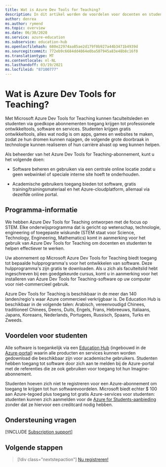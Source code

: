 ```yaml
---
title: Wat is Azure Dev Tools for Teaching?
description: In dit artikel worden de voordelen voor docenten en studenten uitgelegd van het programma Azure Dev Tools for Teaching.
author: denrea
ms.author: rymend
ms.topic: overview
ms.date: 06/30/2020
ms.service: azure-education
ms.subservice: education-hub
ms.openlocfilehash: 680e22974aa85ae2d179f0b927a44b3471b4939d
ms.sourcegitcommit: 772eb9c6684dd4864e0ba507945a83e48b8c16f0
ms.translationtype: MT
ms.contentlocale: nl-NL
ms.lasthandoff: 03/19/2021
ms.locfileid: "87100777"
---
```

# <a name="what-is-azure-dev-tools-for-teaching"></a>Wat is Azure Dev Tools for Teaching?

Met Microsoft Azure Dev Tools for Teaching kunnen faculteitsleden en studenten via goedkope abonnementen toegang krijgen tot professionele ontwikkeltools, software en services. Studenten krijgen gratis ontwikkeltools, alles wat nodig is om apps, games en websites te maken, zodat ze hun dromen kunnen najagen, de volgende grote doorbraak in technologie kunnen realiseren of hun carrière alvast op weg kunnen helpen.

Als beheerder van het Azure Dev Tools for Teaching-abonnement, kunt u het volgende doen:

- Software beheren en gebruiken via een centrale online locatie zodat u geen webwinkel of speciale interne site hoeft te onderhouden.

- Academische gebruikers toegang bieden tot software, gratis training/trainingsmateriaal en het Azure-cloudplatform, allemaal via dezelfde online portal.

## <a name="program-details"></a>Programma-informatie

We hebben Azure Dev Tools for Teaching ontworpen met de focus op STEM. Elke onderwijsprogramma dat is gericht op wetenschap, technologie, engineering of toegepaste wiskunde (STEM staat voor Science, Technology, Engineering, Mathematics) komt in aanmerking voor het gebruik van Azure Dev Tools for Teaching om docenten en studenten te helpen effectiever te werken. 

Uw abonnement op Microsoft Azure Dev Tools for Teaching biedt toegang tot bepaalde hulpprogramma's voor het ontwikkelen van software. Deze hulpprogramma's zijn gratis te downloaden. Als u zich als faculteitslid hebt ingeschreven bij een goedgekeurde cursus, komt u in aanmerking voor het installeren van Azure Dev Tools for Teaching-software op uw computer voor niet-commercieel gebruik.

Azure Dev Tools for Teaching is beschikbaar in de meer dan 140 landen/regio's waar Azure commercieel verkrijgbaar is. De Education Hub is beschikbaar in de volgende talen: Arabisch, vereenvoudigd Chinees, traditioneel Chinees, Deens, Duits, Engels, Frans, Hebreeuws, Italiaans, Japans, Koreaans, Nederlands, Portugees, Russisch, Spaans, Turks en Zweeds.

## <a name="student-benefits"></a>Voordelen voor studenten

Alle software is toegankelijk via een [Education Hub](https://azureforeducation.microsoft.com/devtools) (ingebouwd in de [Azure-portal](https://portal.azure.com/)) waarin alle producten en services kunnen worden gedownload die beschikbaar zijn voor academische gebruikers. Studenten hebben toegang tot software door zich aan te melden bij de Azure-portal met de referenties die ze ook gebruiken voor toegang tot hun Imagine-abonnement.

Studenten hoeven zich niet te registreren voor een Azure-abonnement om toegang te krijgen tot hun softwarevoordelen. Microsoft biedt echter $ 100 aan Azure-tegoed plus toegang tot gratis Azure-services voor studenten: studenten kunnen zich aanmelden voor de [Azure for Students-aanbieding](azure-students-program.md) zonder dat ze hiervoor een creditcard nodig hebben.

## <a name="getting-help"></a>Ondersteuning vragen

[!INCLUDE [Subscription support](../../../includes/edu-dev-tools-program-support.md)]

## <a name="next-steps"></a>Volgende stappen

> [!div class="nextstepaction"]
> [Nu registreren!](enroll-renew-subscription.md)
